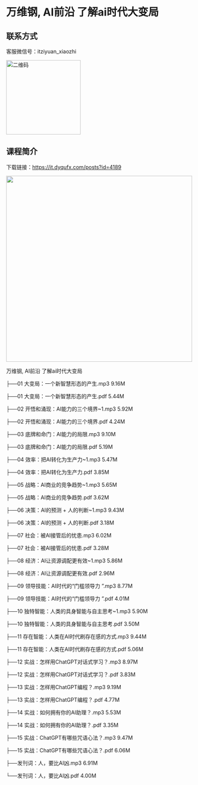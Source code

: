 # 万维钢, AI前沿  了解ai时代大变局

## 联系方式

客服微信号：itziyuan_xiaozhi

<img src="https://ziyuanyun.oss-cn-guangzhou.aliyuncs.com/common/20240614073449/666b82192834a.jpg" width="200" height="200" alt="二维码">

## 课程简介

下载链接：https://it.dyqufx.com/posts?id=4189

<img src="https://ziyuanyun.oss-cn-guangzhou.aliyuncs.com/yun/20240621073817/6674bd69f1aad.jpg" width="500" alt="">

  万维钢, AI前沿 了解ai时代大变局



 ├──01 大变局：一个新智慧形态的产生.mp3 9.16M

 ├──01 大变局：一个新智慧形态的产生.pdf 5.44M

 ├──02 开悟和涌现：AI能力的三个境界~1.mp3 5.92M

 ├──02 开悟和涌现：AI能力的三个境界.pdf 4.24M

 ├──03 底牌和命门：AI能力的局限.mp3 9.10M

 ├──03 底牌和命门：AI能力的局限.pdf 5.19M

 ├──04 效率：把AI转化为生产力~1.mp3 5.47M

 ├──04 效率：把AI转化为生产力.pdf 3.85M

 ├──05 战略：AI商业的竞争趋势~1.mp3 5.65M

 ├──05 战略：AI商业的竞争趋势.pdf 3.62M

 ├──06 决策：AI的预测 + 人的判断~1.mp3 9.43M

 ├──06 决策：AI的预测 + 人的判断.pdf 3.18M

 ├──07 社会：被AI接管后的忧患.mp3 6.02M

 ├──07 社会：被AI接管后的忧患.pdf 3.28M

 ├──08 经济：AI让资源调配更有效~1.mp3 5.86M

 ├──08 经济：AI让资源调配更有效.pdf 2.96M

 ├──09 领导技能：AI时代的“门槛领导力 ”.mp3 8.77M

 ├──09 领导技能：AI时代的“门槛领导力 ”.pdf 4.01M

 ├──10 独特智能：人类的具身智能与自主思考~1.mp3 5.90M

 ├──10 独特智能：人类的具身智能与自主思考.pdf 3.50M

 ├──11 存在智能：人类在AI时代刷存在感的方式.mp3 9.44M

 ├──11 存在智能：人类在AI时代刷存在感的方式.pdf 5.06M

 ├──12 实战：怎样用ChatGPT对话式学习？.mp3 8.97M

 ├──12 实战：怎样用ChatGPT对话式学习？.pdf 3.83M

 ├──13 实战：怎样用ChatGPT编程？.mp3 9.19M

 ├──13 实战：怎样用ChatGPT编程？.pdf 4.77M

 ├──14 实战：如何拥有你的AI助理？.mp3 5.53M

 ├──14 实战：如何拥有你的AI助理？.pdf 3.35M

 ├──15 实战：ChatGPT有哪些咒语心法？.mp3 9.47M

 ├──15 实战：ChatGPT有哪些咒语心法？.pdf 6.06M

 ├──发刊词：人，要比AI凶.mp3 6.91M

 └──发刊词：人，要比AI凶.pdf 4.00M

  